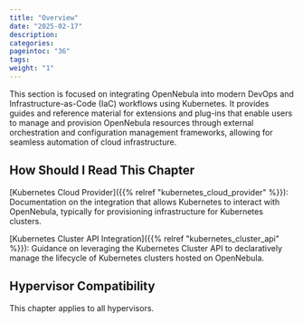 ```yaml
---
title: "Overview"
date: "2025-02-17"
description:
categories:
pageintoc: "36"
tags:
weight: "1"
---
```


<a id="intro-kubernetes"></a>

<!--# Overview -->

This section is focused on integrating OpenNebula into modern DevOps and Infrastructure-as-Code (IaC) workflows using Kubernetes. It provides guides and reference material for extensions and plug-ins that enable users to manage and provision OpenNebula resources through external orchestration and configuration management frameworks, allowing for seamless automation of cloud infrastructure.

## How Should I Read This Chapter

    
[Kubernetes Cloud Provider]({{% relref "kubernetes_cloud_provider" %}}): Documentation on the integration that allows Kubernetes to interact with OpenNebula, typically for provisioning infrastructure for Kubernetes clusters.

[Kubernetes Cluster API Integration]({{% relref "kubernetes_cluster_api" %}}): Guidance on leveraging the Kubernetes Cluster API to declaratively manage the lifecycle of Kubernetes clusters hosted on OpenNebula.

## Hypervisor Compatibility

This chapter applies to all hypervisors.
